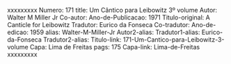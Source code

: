 xxxxxxxxx
Numero: 171
title: Um Cântico para Leibowitz 3º volume
Autor: Walter M Miller Jr
Co-autor: 
Ano-de-Publicacao: 1971
Titulo-original: A Canticle for Leibowitz
Tradutor: Eurico da Fonseca
Co-tradutor: 
Ano-de-edicao: 1959
alias: Walter-M-Miller-Jr
Autor2-alias: 
Tradutor1-alias: Eurico-da-Fonseca
Tradutor2-alias: 
Titulo-link: 171-Um-Cantico-para-Leibowitz-3-volume
Capa: Lima de Freitas
pags: 175
Capa-link: Lima-de-Freitas
xxxxxxxxx